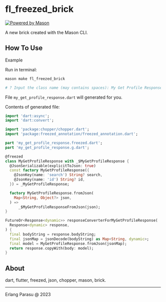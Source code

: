 # fl_freezed_brick

[![Powered by Mason](https://img.shields.io/endpoint?url=https%3A%2F%2Ftinyurl.com%2Fmason-badge)](https://github.com/felangel/mason)

A new brick created with the Mason CLI.

## How To Use

Example

Run in terminal:


```bash
mason make fl_freezed_brick

# ? Input the class name (may contains spaces): My Get Profile Response
```

File `my_get_profile_response.dart` will generated for you.

Contents of generated file:

```dart
import 'dart:async';
import 'dart:convert';

import 'package:chopper/chopper.dart';
import 'package:freezed_annotation/freezed_annotation.dart';

part 'my_get_profile_response.freezed.dart';
part 'my_get_profile_response.g.dart';

@freezed
class MyGetProfileResponse with _$MyGetProfileResponse {
  @JsonSerializable(explicitToJson: true)
  const factory MyGetProfileResponse({
    @JsonKey(name: 'search') String? search,
    @JsonKey(name: 'id') String? id,
  }) = _MyGetProfileResponse;

  factory MyGetProfileResponse.fromJson(
    Map<String, Object?> json,
  ) =>
      _$MyGetProfileResponseFromJson(json);
}

FutureOr<Response<dynamic>> responseConverterForMyGetProfileResponse(
  Response<dynamic> response,
) {
  final bodyString = response.bodyString;
  final jsonMap = jsonDecode(bodyString) as Map<String, dynamic>;
  final model = MyGetProfileResponse.fromJson(jsonMap);
  return response.copyWith(body: model);
}
```


## About

dart, flutter, freezed, json, chopper, mason, brick.

---

Erlang Parasu @ 2023

